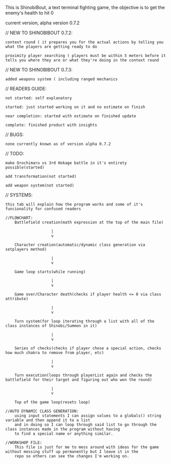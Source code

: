 This is ShinobiBout, a text terminal fighting game,
the objective is to get the enemy's health to hit 0 

current version, alpha version 0.7.2 


//
NEW TO SHINOBIBOUT 0.7.2:
    
    context round ( it prepares you for the actual actions by telling you what the players are getting ready to do
    
    proximity player searching ( players must be within 5 meters before it tells you where they are or what they're doing in the context round

//
NEW TO SHINOBIBOUT 0.7.3:
    
    added weapons system ( including ranged mechanics

//
READERS GUIDE:
 
    not started: self explanatory
    
    started: just started working on it and no estimate on finish
    
    near completion: started with estimate on finished update
    
    complete: finished product with insights

//
BUGS:

    none currently known as of version alpha 0.7.2

//
TODO:

    make Orochimaru vs 3rd Hokage battle in it's entirety possible(started)

    add transformation(not started)

    add weapon system(not started)

//
SYSTEMS:

    this tab will explain how the program works and some of it's funcionality for confused readers
    
    //FLOWCHART:
        Battlefield creation(math expression at the top of the main file)

                        |
                        v

        Character creation(automatic/dynamic class generation via setplayers method)

                        |
                        v

        Game loop starts(while running)

                        |
                        v

        Game over/Character death(checks if player health <= 0 via class attribute)

                        |
                        v

        Turn system(for loop iterating through a list with all of the class instances of Shinobi/Summon in it)

                        |
                        v

        Series of checks(checks if player chose a special action, checks how much chakra to remove from player, etc)

                        |
                        v

        Turn execution(loops through playerList again and checks the battlefield for their target and figuring out who won the round)

                        |
                        v        
        
        Top of the game loop(resets loop)
        
    //AUTO DYNAMIC CLASS GENERATION:
        using input statements I can assign values to a globals() string variable and then append it to a list
        and in doing so I can loop through said list to go through the class instances made in the program without having
        to find a special name or anything similar.

    //WORKSHOP FILE:
        This file is just for me to mess around with ideas for the game without messing stuff up permanently but I leave it in the
        repo so others can see the changes I'm working on.